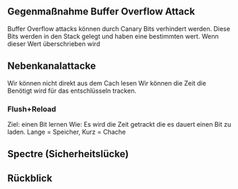 ## Gegenmaßnahme Buffer Overflow Attack
Buffer Overflow attacks können durch Canary Bits verhindert werden. Diese Bits werden in den Stack gelegt und haben eine bestimmten wert. Wenn dieser Wert überschrieben wird 

## Nebenkanalattacke
Wir können nicht direkt aus dem Cach lesen
Wir können die Zeit die Benötigt wird für das entschlüsseln tracken.
### Flush+Reload
Ziel: einen Bit lernen 
Wie: Es wird die Zeit getrackt die es dauert einen Bit zu laden. Lange = Speicher, Kurz = Chache
## Spectre (Sicherheitslücke)


## Rückblick


